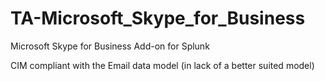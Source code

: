 # TA-Microsoft_Skype_for_Business
Microsoft Skype for Business Add-on for Splunk

CIM compliant with the Email data model (in lack of a better suited model)
